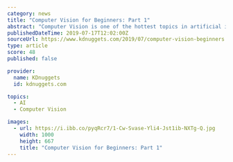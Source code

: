 ```yaml
---
category: news
title: "Computer Vision for Beginners: Part 1"
abstract: "Computer Vision is one of the hottest topics in artificial intelligence. It is making tremendous advances in self-driving cars, robotics as well as in various photo correction apps. Steady progress in object detection is being made every day. GANs is also ..."
publishedDateTime: 2019-07-17T12:02:00Z
sourceUrl: https://www.kdnuggets.com/2019/07/computer-vision-beginners.html
type: article
score: 48
published: false

provider:
  name: KDnuggets
  id: kdnuggets.com

topics:
  - AI
  - Computer Vision

images:
  - url: https://i.ibb.co/pyqRcr7/1-Cw-Svase-Yli4-Jst1ib-NXTg-Q.jpg
    width: 1000
    height: 667
    title: "Computer Vision for Beginners: Part 1"
---
```

